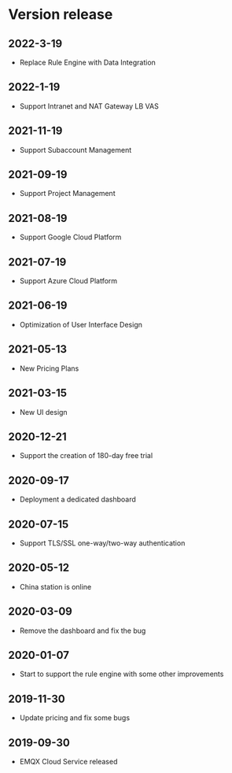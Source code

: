 # Version release

## 2022-3-19

* Replace Rule Engine with Data Integration

## 2022-1-19

* Support Intranet and NAT Gateway LB VAS

## 2021-11-19

* Support Subaccount Management

## 2021-09-19

* Support Project Management

## 2021-08-19

* Support Google Cloud Platform

## 2021-07-19

* Support Azure Cloud Platform

## 2021-06-19

* Optimization of User Interface Design

## 2021-05-13

* New Pricing Plans

## 2021-03-15

* New UI design

## 2020-12-21

* Support the creation of 180-day free trial

## 2020-09-17

* Deployment a dedicated dashboard

## 2020-07-15

* Support TLS/SSL one-way/two-way authentication

## 2020-05-12

* China station is online

## 2020-03-09

* Remove the dashboard and fix the bug

## 2020-01-07

* Start to support the rule engine with some other improvements

## 2019-11-30

* Update pricing and fix some bugs

## 2019-09-30

* EMQX Cloud Service released
